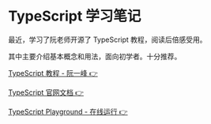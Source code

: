 # TypeScript 学习笔记

最近，学习了阮老师开源了 TypeScript 教程，阅读后倍感受用。

其中主要介绍基本概念和用法，面向初学者。十分推荐。

[TypeScript 教程 - 阮一峰 👉](https://wangdoc.com/typescript/)

[TypeScript 官网文档 👉](https://www.typescriptlang.org/docs/)

[TypeScript Playground - 在线运行 👉](https://www.typescriptlang.org/play/)
